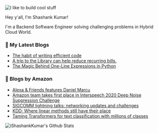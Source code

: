 ![I like to build cool stuff](https://res.cloudinary.com/dt8g3rhcy/image/upload/v1595929574/i_like_to_build_cool_shit._1_nzbwjh.png)

Hey y'all, I'm Shashank Kumar! 

I'm a Backend Software Engineer solving challenging problems in Hybrid Cloud World.

### 📕 My Latest Blogs
<!-- BLOG-POST-LIST:START -->
- [The habit of writing efficient code](https://medium.com/@ishashankkumar/the-habit-of-writing-efficient-code-153b05f04269?source=rss-d24dda280d5f------2)
- [A trip to the Library can help reduce recurring bills.](https://medium.com/swlh/a-trip-to-the-library-can-help-reduce-recurring-bills-23bca495cdf5?source=rss-d24dda280d5f------2)
- [The Magic Behind One-Line Expressions in Python](https://medium.com/swlh/the-magic-behind-one-line-expressions-in-python-816c10180c5c?source=rss-d24dda280d5f------2)
<!-- BLOG-POST-LIST:END -->

### 📕 Blogs by Amazon
<!-- AMAZON-BLOG-POST-LIST:START -->
- [Alexa & Friends features Daniel Marcu](https://www.amazon.science/videos-webinars/alexa-friends-features-daniel-marcu)
- [Amazon team takes first place in Interspeech 2020 Deep Noise Suppression Challenge](https://www.amazon.science/blog/amazon-team-takes-first-place-in-interspeech-2020-deep-noise-suppression-challenge)
- [SIGCOMM lightning talks: networking updates and challenges](https://www.amazon.science/videos-webinars/sigcomm-lightning-talks-networking-updates-and-challenges)
- [KDD: Where linear methods still have their place](https://www.amazon.science/blog/kdd-where-linear-methods-still-have-their-place)
- [Taming Transformers for text classification with millions of classes](https://www.amazon.science/blog/natural-language-processing-techniques-text-classification-with-Transformers-at-scale)
<!-- AMAZON-BLOG-POST-LIST:END -->



<img align="center" alt="iShashankKumar's Github Stats" src="https://github-readme-stats.vercel.app/api?username=ishashankkumar&show_icons=true&hide_border=true" />
